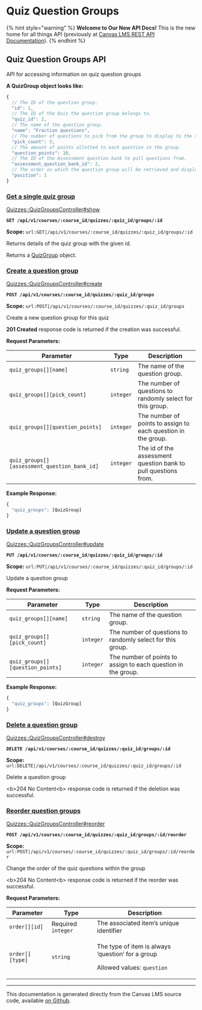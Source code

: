 # Quiz Question Groups

{% hint style="warning" %}
**Welcome to Our New API Docs!** This is the new home for all things API (previously at [Canvas LMS REST API Documentation](https://api.instructure.com)).
{% endhint %}

## Quiz Question Groups API

API for accessing information on quiz question groups

**A QuizGroup object looks like:**

```js
{
  // The ID of the question group.
  "id": 1,
  // The ID of the Quiz the question group belongs to.
  "quiz_id": 2,
  // The name of the question group.
  "name": "Fraction questions",
  // The number of questions to pick from the group to display to the student.
  "pick_count": 3,
  // The amount of points allotted to each question in the group.
  "question_points": 10,
  // The ID of the Assessment question bank to pull questions from.
  "assessment_question_bank_id": 2,
  // The order in which the question group will be retrieved and displayed.
  "position": 1
}
```

### [Get a single quiz group](#method.quizzes/quiz_groups.show) <a href="#method.quizzes-quiz_groups.show" id="method.quizzes-quiz_groups.show"></a>

[Quizzes::QuizGroupsController#show](https://github.com/instructure/canvas-lms/blob/master/app/controllers/quizzes/quiz_groups_controller.rb)

**`GET /api/v1/courses/:course_id/quizzes/:quiz_id/groups/:id`**

**Scope:** `url:GET|/api/v1/courses/:course_id/quizzes/:quiz_id/groups/:id`

Returns details of the quiz group with the given id.

Returns a [QuizGroup](#quizgroup) object.

### [Create a question group](#method.quizzes/quiz_groups.create) <a href="#method.quizzes-quiz_groups.create" id="method.quizzes-quiz_groups.create"></a>

[Quizzes::QuizGroupsController#create](https://github.com/instructure/canvas-lms/blob/master/app/controllers/quizzes/quiz_groups_controller.rb)

**`POST /api/v1/courses/:course_id/quizzes/:quiz_id/groups`**

**Scope:** `url:POST|/api/v1/courses/:course_id/quizzes/:quiz_id/groups`

Create a new question group for this quiz

**201 Created** response code is returned if the creation was successful.

**Request Parameters:**

| Parameter                                    | Type      | Description                                                    |
| -------------------------------------------- | --------- | -------------------------------------------------------------- |
| `quiz_groups[][name]`                        | `string`  | The name of the question group.                                |
| `quiz_groups[][pick_count]`                  | `integer` | The number of questions to randomly select for this group.     |
| `quiz_groups[][question_points]`             | `integer` | The number of points to assign to each question in the group.  |
| `quiz_groups[][assessment_question_bank_id]` | `integer` | The id of the assessment question bank to pull questions from. |

**Example Response:**

```js
{
  "quiz_groups": [QuizGroup]
}
```

### [Update a question group](#method.quizzes/quiz_groups.update) <a href="#method.quizzes-quiz_groups.update" id="method.quizzes-quiz_groups.update"></a>

[Quizzes::QuizGroupsController#update](https://github.com/instructure/canvas-lms/blob/master/app/controllers/quizzes/quiz_groups_controller.rb)

**`PUT /api/v1/courses/:course_id/quizzes/:quiz_id/groups/:id`**

**Scope:** `url:PUT|/api/v1/courses/:course_id/quizzes/:quiz_id/groups/:id`

Update a question group

**Request Parameters:**

| Parameter                        | Type      | Description                                                   |
| -------------------------------- | --------- | ------------------------------------------------------------- |
| `quiz_groups[][name]`            | `string`  | The name of the question group.                               |
| `quiz_groups[][pick_count]`      | `integer` | The number of questions to randomly select for this group.    |
| `quiz_groups[][question_points]` | `integer` | The number of points to assign to each question in the group. |

**Example Response:**

```js
{
  "quiz_groups": [QuizGroup]
}
```

### [Delete a question group](#method.quizzes/quiz_groups.destroy) <a href="#method.quizzes-quiz_groups.destroy" id="method.quizzes-quiz_groups.destroy"></a>

[Quizzes::QuizGroupsController#destroy](https://github.com/instructure/canvas-lms/blob/master/app/controllers/quizzes/quiz_groups_controller.rb)

**`DELETE /api/v1/courses/:course_id/quizzes/:quiz_id/groups/:id`**

**Scope:** `url:DELETE|/api/v1/courses/:course_id/quizzes/:quiz_id/groups/:id`

Delete a question group

\<b>204 No Content\<b> response code is returned if the deletion was successful.

### [Reorder question groups](#method.quizzes/quiz_groups.reorder) <a href="#method.quizzes-quiz_groups.reorder" id="method.quizzes-quiz_groups.reorder"></a>

[Quizzes::QuizGroupsController#reorder](https://github.com/instructure/canvas-lms/blob/master/app/controllers/quizzes/quiz_groups_controller.rb)

**`POST /api/v1/courses/:course_id/quizzes/:quiz_id/groups/:id/reorder`**

**Scope:** `url:POST|/api/v1/courses/:course_id/quizzes/:quiz_id/groups/:id/reorder`

Change the order of the quiz questions within the group

\<b>204 No Content\<b> response code is returned if the reorder was successful.

**Request Parameters:**

| Parameter       | Type               | Description                                                                                          |
| --------------- | ------------------ | ---------------------------------------------------------------------------------------------------- |
| `order[][id]`   | Required `integer` | The associated item’s unique identifier                                                              |
| `order[][type]` | `string`           | <p>The type of item is always ‘question’ for a group</p><p>Allowed values: <code>question</code></p> |

---

This documentation is generated directly from the Canvas LMS source code, available [on Github](https://github.com/instructure/canvas-lms).
